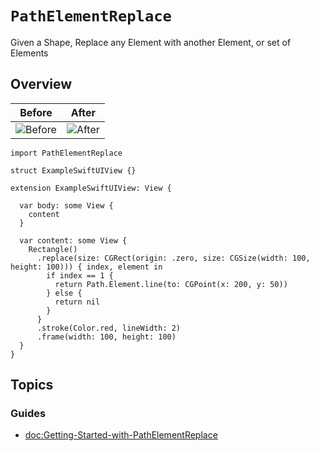 # ``PathElementReplace``

Given a Shape, Replace any Element with another Element, or set of Elements

## Overview

| Before | After |
|--------|-------|
![Before](01_replace.png)|![After](03_replace.png)


```
import PathElementReplace

struct ExampleSwiftUIView {}

extension ExampleSwiftUIView: View {
  
  var body: some View {
    content
  }
  
  var content: some View {
    Rectangle()
      .replace(size: CGRect(origin: .zero, size: CGSize(width: 100, height: 100))) { index, element in
        if index == 1 {
          return Path.Element.line(to: CGPoint(x: 200, y: 50))
        } else {
          return nil
        }
      }
      .stroke(Color.red, lineWidth: 2)
      .frame(width: 100, height: 100)
  }
}

```

## Topics

### Guides

- <doc:Getting-Started-with-PathElementReplace>
